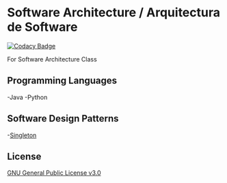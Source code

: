 # Software Architecture / Arquitectura de Software

[![Codacy Badge](https://api.codacy.com/project/badge/Grade/b5b753549e334d3c9394fb354c375649)](https://app.codacy.com/app/Dreivko/ASO?utm_source=github.com&utm_medium=referral&utm_content=Dreivko/ASO&utm_campaign=Badge_Grade_Dashboard)

For Software Architecture Class

## Programming Languages
  -Java
  -Python

## Software Design Patterns
  -[Singleton](https://github.com/Dreivko/ASO/tree/master/ASO/ASO/src/Singleton)

## License
[GNU General Public License v3.0](https://choosealicense.com/licenses/gpl-3.0/)
